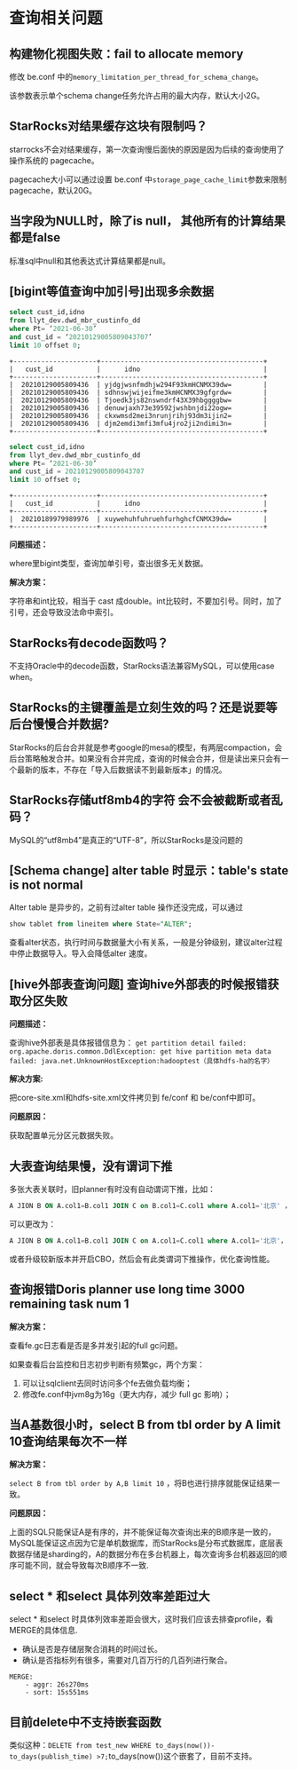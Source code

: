 # 查询相关问题

## 构建物化视图失败：fail to allocate memory

修改 be.conf 中的`memory_limitation_per_thread_for_schema_change`。

该参数表示单个schema change任务允许占用的最大内存，默认大小2G。

## StarRocks对结果缓存这块有限制吗？

starrocks不会对结果缓存，第一次查询慢后面快的原因是因为后续的查询使用了操作系统的 pagecache。

pagecache大小可以通过设置 be.conf 中`storage_page_cache_limit`参数来限制pagecache，默认20G。

## 当字段为NULL时，除了is null， 其他所有的计算结果都是false

标准sql中null和其他表达式计算结果都是null。

## [bigint等值查询中加引号]出现多余数据

```sql
select cust_id,idno 
from llyt_dev.dwd_mbr_custinfo_dd 
where Pt= ‘2021-06-30’ 
and cust_id = ‘20210129005809043707’ 
limit 10 offset 0;
```

```plain text
+---------------------+-----------------------------------------+
|   cust_id           |      idno                               |
+---------------------+-----------------------------------------+
|  20210129005809436  | yjdgjwsnfmdhjw294F93kmHCNMX39dw=        |
|  20210129005809436  | sdhnswjwijeifme3kmHCNMX39gfgrdw=        |
|  20210129005809436  | Tjoedk3js82nswndrf43X39hbggggbw=        |
|  20210129005809436  | denuwjaxh73e39592jwshbnjdi22ogw=        |
|  20210129005809436  | ckxwmsd2mei3nrunjrihj93dm3ijin2=        |
|  20210129005809436  | djm2emdi3mfi3mfu4jro2ji2ndimi3n=        |
+---------------------+-----------------------------------------+
```

```sql
select cust_id,idno 
from llyt_dev.dwd_mbr_custinfo_dd 
where Pt= ‘2021-06-30’ 
and cust_id = 20210129005809043707 
limit 10 offset 0;
```

```plain text
+---------------------+-----------------------------------------+
|   cust_id           |      idno                               |
+---------------------+-----------------------------------------+
|  20210189979989976  | xuywehuhfuhruehfurhghcfCNMX39dw=        |
+---------------------+-----------------------------------------+
```

**问题描述：**

where里bigint类型，查询加单引号，查出很多无关数据。

**解决方案：**

字符串和int比较，相当于 cast 成double。int比较时，不要加引号。同时，加了引号，还会导致没法命中索引。

## StarRocks有decode函数吗？

不支持Oracle中的decode函数，StarRocks语法兼容MySQL，可以使用case when。

## StarRocks的主键覆盖是立刻生效的吗？还是说要等后台慢慢合并数据?

StarRocks的后台合并就是参考google的mesa的模型，有两层compaction，会后台策略触发合并。如果没有合并完成，查询的时候会合并，但是读出来只会有一个最新的版本，不存在「导入后数据读不到最新版本」的情况。

## StarRocks存储utf8mb4的字符 会不会被截断或者乱码？

MySQL的“utf8mb4”是真正的“UTF-8”，所以StarRocks是没问题的

## [Schema change] alter table 时显示：table's state is not normal

Alter table 是异步的，之前有过alter table 操作还没完成，可以通过

```sql
show tablet from lineitem where State="ALTER"; 
```

查看alter状态，执行时间与数据量大小有关系，一般是分钟级别，建议alter过程中停止数据导入。导入会降低alter 速度。

## [hive外部表查询问题] 查询hive外部表的时候报错获取分区失败

**问题描述：**

查询hive外部表是具体报错信息为：
`get partition detail failed: org.apache.doris.common.DdlException: get hive partition meta data failed: java.net.UnknownHostException:hadooptest（具体hdfs-ha的名字）`

**解决方案:**

把core-site.xml和hdfs-site.xml文件拷贝到 fe/conf 和 be/conf中即可。

**问题原因：**

获取配置单元分区元数据失败。

## 大表查询结果慢，没有谓词下推

多张大表关联时，旧planner有时没有自动谓词下推，比如：

```sql
A JION B ON A.col1=B.col1 JOIN C on B.col1=C.col1 where A.col1='北京' ，
```

可以更改为：

```sql
A JION B ON A.col1=B.col1 JOIN C on A.col1=C.col1 where A.col1='北京'，
```

或者升级较新版本并开启CBO，然后会有此类谓词下推操作，优化查询性能。

## 查询报错Doris planner use long time 3000 remaining task num 1

**解决方案：**

查看fe.gc日志看是否是多并发引起的full gc问题。

如果查看后台监控和日志初步判断有频繁gc，两个方案：

  1. 可以让sqlclient去同时访问多个fe去做负载均衡；
  2. 修改fe.conf中jvm8g为16g（更大内存，减少 full gc 影响）；

## 当A基数很小时，select B from tbl order by A limit 10查询结果每次不一样

**解决方案：**

`select B from tbl order by A,B limit 10` ，将B也进行排序就能保证结果一致。

**问题原因：**

上面的SQL只能保证A是有序的，并不能保证每次查询出来的B顺序是一致的，MySQL能保证这点因为它是单机数据库，而StarRocks是分布式数据库，底层表数据存储是sharding的，A的数据分布在多台机器上，每次查询多台机器返回的顺序可能不同，就会导致每次B顺序不一致.

## select * 和select 具体列效率差距过大

select * 和select 时具体列效率差距会很大，这时我们应该去排查profile，看MERGE的具体信息.

* 确认是否是存储层聚合消耗的时间过长。
* 确认是否指标列有很多，需要对几百万行的几百列进行聚合。

```plain text
MERGE:
    - aggr: 26s270ms
    - sort: 15s551ms
```

## 目前delete中不支持嵌套函数

类似这种：`DELETE from test_new WHERE to_days(now())-to_days(publish_time) >7;`to_days(now())这个嵌套了，目前不支持。
